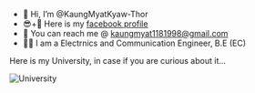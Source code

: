 - 👋 Hi, I’m @KaungMyatKyaw-Thor
- 😎+📔 Here is my [facebook profile](https://www.facebook.com/vi.per.92102)
- 📧 You can reach me @ kaungmyat1181998@gmail.com
- 👨‍🎓 I am a Electrnics and Communication Engineer, B.E (EC)

Here is my University, in case if you are curious about it...

![University](https://upload.wikimedia.org/wikipedia/commons/2/22/Main_Building_of_TTU.png)

